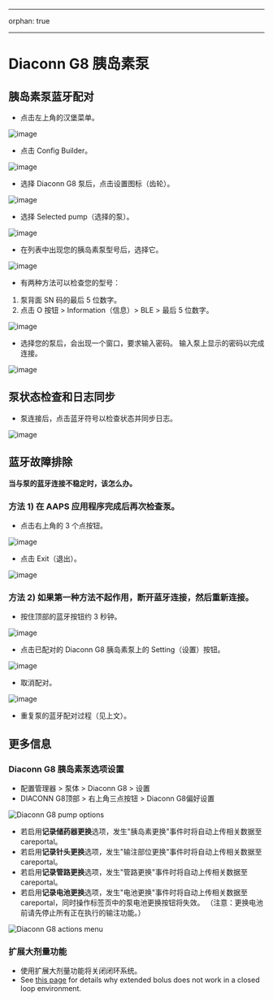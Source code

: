 - - -
orphan: true
- - -

# Diaconn G8 胰岛素泵

## 胰岛素泵蓝牙配对

- 点击左上角的汉堡菜单。

![image](../images/DiaconnG8/DiaconnG8_01.jpg)

- 点击 Config Builder。

![image](../images/DiaconnG8/DiaconnG8_02.jpg)

- 选择 Diaconn G8 泵后，点击设置图标（齿轮）。

![image](../images/DiaconnG8/DiaconnG8_03.jpg)

- 选择 Selected pump（选择的泵）。

![image](../images/DiaconnG8/DiaconnG8_04.jpg)

- 在列表中出现您的胰岛素泵型号后，选择它。

![image](../images/DiaconnG8/DiaconnG8_05.jpg)

- 有两种方法可以检查您的型号：

1. 泵背面 SN 码的最后 5 位数字。
2. 点击 O 按钮 \> Information（信息）> BLE > 最后 5 位数字。

![image](../images/DiaconnG8/DiaconnG8_06.jpg)

- 选择您的泵后，会出现一个窗口，要求输入密码。 输入泵上显示的密码以完成连接。

 ![image](../images/DiaconnG8/DiaconnG8_07.jpg)

## 泵状态检查和日志同步

- 泵连接后，点击蓝牙符号以检查状态并同步日志。

![image](../images/DiaconnG8/DiaconnG8_08.jpg)

## 蓝牙故障排除

**当与泵的蓝牙连接不稳定时，该怎么办。**

### 方法 1) 在 AAPS 应用程序完成后再次检查泵。

- 点击右上角的 3 个点按钮。

![image](../images/DiaconnG8/DiaconnG8_09.jpg)

- 点击 Exit（退出）。

![image](../images/DiaconnG8/DiaconnG8_10.jpg)

### 方法 2) 如果第一种方法不起作用，断开蓝牙连接，然后重新连接。

- 按住顶部的蓝牙按钮约 3 秒钟。

![image](../images/DiaconnG8/DiaconnG8_11.jpg)

- 点击已配对的 Diaconn G8 胰岛素泵上的 Setting（设置）按钮。

![image](../images/DiaconnG8/DiaconnG8_12.jpg)

- 取消配对。

![image](../images/DiaconnG8/DiaconnG8_13.jpg)

- 重复泵的蓝牙配对过程（见上文）。

## 更多信息

### Diaconn G8 胰岛素泵选项设置

- 配置管理器 > 泵体 > Diaconn G8 > 设置
- DIACONN G8顶部 > 右上角三点按钮 > Diaconn G8偏好设置

![Diaconn G8 pump options](../images/DiaconnG8/DiaconnG8_14.jpg)

- 若启用**记录储药器更换**选项，发生"胰岛素更换"事件时将自动上传相关数据至careportal。
- 若启用**记录针头更换**选项，发生"输注部位更换"事件时将自动上传相关数据至careportal。
- 若启用**记录管路更换**选项，发生"管路更换"事件时将自动上传相关数据至careportal。
- 若启用**记录电池更换**选项，发生"电池更换"事件时将自动上传相关数据至careportal，同时操作标签页中的泵电池更换按钮将失效。 （注意：更换电池前请先停止所有正在执行的输注功能。）

![Diaconn G8 actions menu](../images/DiaconnG8/DiaconnG8_15.jpg)

### 扩展大剂量功能

- 使用扩展大剂量功能将关闭闭环系统。
- See [this page](#extended-bolus-and-why-they-wont-work-in-closed-loop-environment) for details why extended bolus does not work in a closed loop environment.
